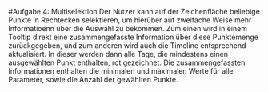 #Aufgabe 4: Multiselektion
Der Nutzer kann auf der Zeichenfläche beliebige Punkte in Rechtecken selektieren, um hierüber auf zweifache Weise mehr Informatioenn über die Auswahl zu bekommen. Zum einen wird in einem Tooltip direkt eine zusammengefasste Information über diese Punktemenge zurückgegeben, und zum anderen wird auch die Timeline entsprechend aktualisiert. In dieser werden dann alle Tage, die mindestens einen ausgewählten Punkt enthalten, rot gezeichnet. Die zusammengefassten Informationen enthalten die minimalen und maximalen Werte für alle Parameter, sowie die Anzahl der gewählten Punkte.